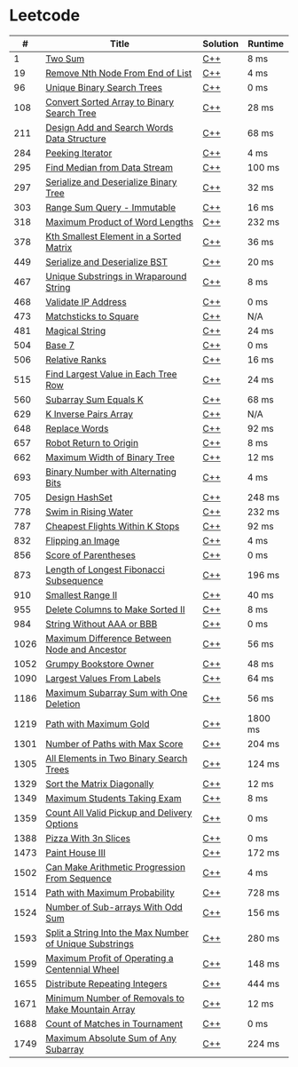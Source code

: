 # Leetcode

| # | Title | Solution | Runtime |
|---| ----- | -------- | ------- |
|1|[ Two Sum](https://leetcode.com/problems/two-sum/)|[C++](./solutions/1.%20Two%20Sum.cpp)|8 ms|
|19|[ Remove Nth Node From End of List](https://leetcode.com/problems/remove-nth-node-from-end-of-list/)|[C++](./solutions/19.%20Remove%20Nth%20Node%20From%20End%20of%20List.cpp)|4 ms|
|96|[ Unique Binary Search Trees](https://leetcode.com/problems/unique-binary-search-trees/)|[C++](./solutions/96.%20Unique%20Binary%20Search%20Trees.cpp)|0 ms|
|108|[ Convert Sorted Array to Binary Search Tree](https://leetcode.com/problems/convert-sorted-array-to-binary-search-tree/)|[C++](./solutions/108.%20Convert%20Sorted%20Array%20to%20Binary%20Search%20Tree.cpp)|28 ms|
|211|[ Design Add and Search Words Data Structure](https://leetcode.com/problems/design-add-and-search-words-data-structure/)|[C++](./solutions/211.%20Design%20Add%20and%20Search%20Words%20Data%20Structure.cpp)|68 ms|
|284|[ Peeking Iterator](https://leetcode.com/problems/peeking-iterator/)|[C++](./solutions/284.%20Peeking%20Iterator.cpp)|4 ms|
|295|[ Find Median from Data Stream](https://leetcode.com/problems/find-median-from-data-stream/)|[C++](./solutions/295.%20Find%20Median%20from%20Data%20Stream.cpp)|100 ms|
|297|[ Serialize and Deserialize Binary Tree](https://leetcode.com/problems/serialize-and-deserialize-binary-tree/)|[C++](./solutions/297.%20Serialize%20and%20Deserialize%20Binary%20Tree.cpp)|32 ms|
|303|[ Range Sum Query - Immutable](https://leetcode.com/problems/range-sum-query-immutable/)|[C++](./solutions/303.%20Range%20Sum%20Query%20-%20Immutable.cpp)|16 ms|
|318|[ Maximum Product of Word Lengths](https://leetcode.com/problems/maximum-product-of-word-lengths/)|[C++](./solutions/318.%20Maximum%20Product%20of%20Word%20Lengths.cpp)|232 ms|
|378|[ Kth Smallest Element in a Sorted Matrix](https://leetcode.com/problems/kth-smallest-element-in-a-sorted-matrix/)|[C++](./solutions/378.%20Kth%20Smallest%20Element%20in%20a%20Sorted%20Matrix.cpp)|36 ms|
|449|[ Serialize and Deserialize BST](https://leetcode.com/problems/serialize-and-deserialize-bst/)|[C++](./solutions/449.%20Serialize%20and%20Deserialize%20BST.cpp)|20 ms|
|467|[ Unique Substrings in Wraparound String](https://leetcode.com/problems/unique-substrings-in-wraparound-string/)|[C++](./solutions/467.%20Unique%20Substrings%20in%20Wraparound%20String.cpp)|8 ms|
|468|[ Validate IP Address](https://leetcode.com/problems/validate-ip-address/)|[C++](./solutions/468.%20Validate%20IP%20Address.cpp)|0 ms|
|473|[ Matchsticks to Square](https://leetcode.com/problems/matchsticks-to-square/)|[C++](./solutions/473.%20Matchsticks%20to%20Square.cpp)|N/A|
|481|[ Magical String](https://leetcode.com/problems/magical-string/)|[C++](./solutions/481.%20Magical%20String.cpp)|24 ms|
|504|[ Base 7](https://leetcode.com/problems/base-7/)|[C++](./solutions/504.%20Base%207.cpp)|0 ms|
|506|[ Relative Ranks](https://leetcode.com/problems/relative-ranks/)|[C++](./solutions/506.%20Relative%20Ranks.cpp)|16 ms|
|515|[ Find Largest Value in Each Tree Row](https://leetcode.com/problems/find-largest-value-in-each-tree-row/)|[C++](./solutions/515.%20Find%20Largest%20Value%20in%20Each%20Tree%20Row.cpp)|24 ms|
|560|[ Subarray Sum Equals K](https://leetcode.com/problems/subarray-sum-equals-k/)|[C++](./solutions/560.%20Subarray%20Sum%20Equals%20K.cpp)|68 ms|
|629|[ K Inverse Pairs Array](https://leetcode.com/problems/k-inverse-pairs-array/)|[C++](./solutions/629.%20K%20Inverse%20Pairs%20Array.cpp)|N/A|
|648|[ Replace Words](https://leetcode.com/problems/replace-words/)|[C++](./solutions/648.%20Replace%20Words.cpp)|92 ms|
|657|[ Robot Return to Origin](https://leetcode.com/problems/robot-return-to-origin/)|[C++](./solutions/657.%20Robot%20Return%20to%20Origin.cpp)|8 ms|
|662|[ Maximum Width of Binary Tree](https://leetcode.com/problems/maximum-width-of-binary-tree/)|[C++](./solutions/662.%20Maximum%20Width%20of%20Binary%20Tree.cpp)|12 ms|
|693|[ Binary Number with Alternating Bits](https://leetcode.com/problems/binary-number-with-alternating-bits/)|[C++](./solutions/693.%20Binary%20Number%20with%20Alternating%20Bits.cpp)|4 ms|
|705|[ Design HashSet](https://leetcode.com/problems/design-hashset/)|[C++](./solutions/705.%20Design%20HashSet.cpp)|248 ms|
|778|[ Swim in Rising Water](https://leetcode.com/problems/swim-in-rising-water/)|[C++](./solutions/778.%20Swim%20in%20Rising%20Water.cpp)|232 ms|
|787|[ Cheapest Flights Within K Stops](https://leetcode.com/problems/cheapest-flights-within-k-stops/)|[C++](./solutions/787.%20Cheapest%20Flights%20Within%20K%20Stops.cpp)|92 ms|
|832|[ Flipping an Image](https://leetcode.com/problems/flipping-an-image/)|[C++](./solutions/832.%20Flipping%20an%20Image.cpp)|4 ms|
|856|[ Score of Parentheses](https://leetcode.com/problems/score-of-parentheses/)|[C++](./solutions/856.%20Score%20of%20Parentheses.cpp)|0 ms|
|873|[ Length of Longest Fibonacci Subsequence](https://leetcode.com/problems/length-of-longest-fibonacci-subsequence/)|[C++](./solutions/873.%20Length%20of%20Longest%20Fibonacci%20Subsequence.cpp)|196 ms|
|910|[ Smallest Range II](https://leetcode.com/problems/smallest-range-ii/)|[C++](./solutions/910.%20Smallest%20Range%20II.cpp)|40 ms|
|955|[ Delete Columns to Make Sorted II](https://leetcode.com/problems/delete-columns-to-make-sorted-ii/)|[C++](./solutions/955.%20Delete%20Columns%20to%20Make%20Sorted%20II.cpp)|8 ms|
|984|[ String Without AAA or BBB](https://leetcode.com/problems/string-without-aaa-or-bbb/)|[C++](./solutions/984.%20String%20Without%20AAA%20or%20BBB.cpp)|0 ms|
|1026|[ Maximum Difference Between Node and Ancestor](https://leetcode.com/problems/maximum-difference-between-node-and-ancestor/)|[C++](./solutions/1026.%20Maximum%20Difference%20Between%20Node%20and%20Ancestor.cpp)|56 ms|
|1052|[ Grumpy Bookstore Owner](https://leetcode.com/problems/grumpy-bookstore-owner/)|[C++](./solutions/1052.%20Grumpy%20Bookstore%20Owner.cpp)|48 ms|
|1090|[ Largest Values From Labels](https://leetcode.com/problems/largest-values-from-labels/)|[C++](./solutions/1090.%20Largest%20Values%20From%20Labels.cpp)|64 ms|
|1186|[ Maximum Subarray Sum with One Deletion](https://leetcode.com/problems/maximum-subarray-sum-with-one-deletion/)|[C++](./solutions/1186.%20Maximum%20Subarray%20Sum%20with%20One%20Deletion.cpp)|56 ms|
|1219|[ Path with Maximum Gold](https://leetcode.com/problems/path-with-maximum-gold/)|[C++](./solutions/1219.%20Path%20with%20Maximum%20Gold.cpp)|1800 ms|
|1301|[ Number of Paths with Max Score](https://leetcode.com/problems/number-of-paths-with-max-score/)|[C++](./solutions/1301.%20Number%20of%20Paths%20with%20Max%20Score.cpp)|204 ms|
|1305|[ All Elements in Two Binary Search Trees](https://leetcode.com/problems/all-elements-in-two-binary-search-trees/)|[C++](./solutions/1305.%20All%20Elements%20in%20Two%20Binary%20Search%20Trees.cpp)|124 ms|
|1329|[ Sort the Matrix Diagonally](https://leetcode.com/problems/sort-the-matrix-diagonally/)|[C++](./solutions/1329.%20Sort%20the%20Matrix%20Diagonally.cpp)|12 ms|
|1349|[ Maximum Students Taking Exam](https://leetcode.com/problems/maximum-students-taking-exam/)|[C++](./solutions/1349.%20Maximum%20Students%20Taking%20Exam.cpp)|8 ms|
|1359|[ Count All Valid Pickup and Delivery Options](https://leetcode.com/problems/count-all-valid-pickup-and-delivery-options/)|[C++](./solutions/1359.%20Count%20All%20Valid%20Pickup%20and%20Delivery%20Options.cpp)|0 ms|
|1388|[ Pizza With 3n Slices](https://leetcode.com/problems/pizza-with-3n-slices/)|[C++](./solutions/1388.%20Pizza%20With%203n%20Slices.cpp)|0 ms|
|1473|[ Paint House III](https://leetcode.com/problems/paint-house-iii/)|[C++](./solutions/1473.%20Paint%20House%20III.cpp)|172 ms|
|1502|[ Can Make Arithmetic Progression From Sequence](https://leetcode.com/problems/can-make-arithmetic-progression-from-sequence/)|[C++](./solutions/1502.%20Can%20Make%20Arithmetic%20Progression%20From%20Sequence.cpp)|4 ms|
|1514|[ Path with Maximum Probability](https://leetcode.com/problems/path-with-maximum-probability/)|[C++](./solutions/1514.%20Path%20with%20Maximum%20Probability.cpp)|728 ms|
|1524|[ Number of Sub-arrays With Odd Sum](https://leetcode.com/problems/number-of-sub-arrays-with-odd-sum/)|[C++](./solutions/1524.%20Number%20of%20Sub-arrays%20With%20Odd%20Sum.cpp)|156 ms|
|1593|[ Split a String Into the Max Number of Unique Substrings](https://leetcode.com/problems/split-a-string-into-the-max-number-of-unique-substrings/)|[C++](./solutions/1593.%20Split%20a%20String%20Into%20the%20Max%20Number%20of%20Unique%20Substrings.cpp)|280 ms|
|1599|[ Maximum Profit of Operating a Centennial Wheel](https://leetcode.com/problems/maximum-profit-of-operating-a-centennial-wheel/)|[C++](./solutions/1599.%20Maximum%20Profit%20of%20Operating%20a%20Centennial%20Wheel.cpp)|148 ms|
|1655|[ Distribute Repeating Integers](https://leetcode.com/problems/distribute-repeating-integers/)|[C++](./solutions/1655.%20Distribute%20Repeating%20Integers.cpp)|444 ms|
|1671|[ Minimum Number of Removals to Make Mountain Array](https://leetcode.com/problems/minimum-number-of-removals-to-make-mountain-array/)|[C++](./solutions/1671.%20Minimum%20Number%20of%20Removals%20to%20Make%20Mountain%20Array.cpp)|12 ms|
|1688|[ Count of Matches in Tournament](https://leetcode.com/problems/count-of-matches-in-tournament/)|[C++](./solutions/1688.%20Count%20of%20Matches%20in%20Tournament.cpp)|0 ms|
|1749|[ Maximum Absolute Sum of Any Subarray](https://leetcode.com/problems/maximum-absolute-sum-of-any-subarray/)|[C++](./solutions/1749.%20Maximum%20Absolute%20Sum%20of%20Any%20Subarray.cpp)|224 ms|
